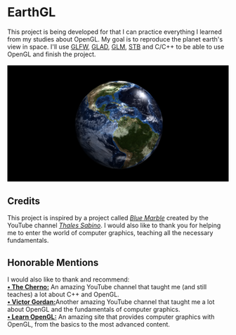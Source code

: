 <h1>EarthGL</h1>
<section>
    This project is being developed for that I can practice everything I learned from my studies about OpenGL. My goal is to reproduce the planet earth's view in space. I'll use <a href="https://www.glfw.org/download.html">GLFW</a>, <a href="https://glad.dav1d.de/">GLAD</a>, <a href="https://glm.g-truc.net/0.9.9/">GLM</a>, <a href="https://github.com/nothings/stb">STB</a> and C/C++ to be able to use OpenGL and finish the project.
</section>
<br>
    <img src="EarthGL/Textures/showcase-earthgl.png">
<h2>Credits</h2>
<section>
    This project is inspired by a project called <a href="https://www.youtube.com/watch?v=eDFXFgd_flA&ab_channel=ThalesSabino"><i>Blue Marble</i></a> created by the YouTube channel <a href="https://www.youtube.com/channel/UCFZCPq--PwSkfVkkRsRUUqQ"><i>Thales Sabino</a></i>. I would also like to thank you for helping me to enter the world of computer graphics, teaching all the necessary fundamentals.
</section>
<h2>Honorable Mentions</h2>
<section>
    I would also like to thank and recommend:<br>
<a href="https://www.youtube.com/c/TheChernoProject"><b>• The Cherno:</a></b> An amazing YouTube channel that taught me (and still teaches) a lot about C++ and OpenGL.<br>
<a href="https://www.youtube.com/c/VictorGordan"><b>• Victor Gordan:</a></b>Another amazing YouTube channel that taught me a lot about OpenGL and the fundamentals of computer graphics.<br>
<a href="https://learnopengl.com/"><b>• Learn OpenGL:</b></a> An amazing site that provides computer graphics with OpenGL, from the basics to the most advanced content.
</section>
